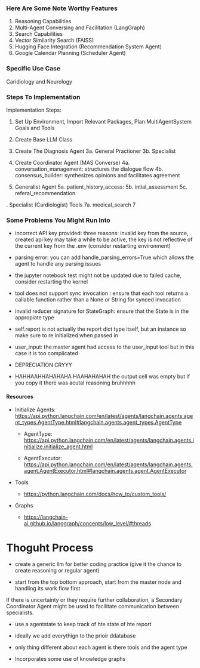 ### Here Are Some Note Worthy Features
1. Reasoning Capabilities 
2. Multi-Agent Conversing and Facilitation (LangGraph)
3. Search Capabilities 
4. Vector Similarity Search (FAISS)
4. Hugging Face Integration (Recommendation System Agent)
5. Google Calendar Planning (Scheduler Agent)



### Specific Use Case
Caridiology and Neurology 

### Steps To Implementation
Implementation Steps:

1. Set Up Environment, Import Relevant Packages, Plan MultiAgentSystem Goals and Tools

2. Create Base LLM Class

3. Create The Diagnosis Agent
3a. General Practioner
3b. Specialist

4. Create Coordinator Agent (MAS Converse)
4a. conversation_management: structures the dialogue flow
4b. consensus_builder: synthesizes opinions and facilitates agreement

5. Generalist Agent
5a. patient_history_access:
5b. intial_assessment
5c. referal_recommendation

. Specialist (Cardiologist) Tools
7a. medical_search
7



### Some Problems You Might Run Into
- incorrect API key provided: three reasons: invalid key from the source, created api key may take a while to be active, the key is not reflective of the current key from the .env (consider restarting environment)

- parsing error: you can add handle_parsing_errors=True which allows the agent to handle any parsing issues

- the jupyter notebook test might not be updated due to failed cache, consider restarting the kernel

- tool does not support sync invocation : ensure that each tool returns a callable function rather than a None or String for synced invocation

- invalid reducer signature for StateGraph: ensure that the State is in the appropiate type

- self.report is not actually the report dict type itself, but an instance so make sure to re initialized when passed in 

- user_input: the master agent had access to the user_input tool but in this case it is too complicated 

- DEPRECIATION CRYYY

- HAHHAAHHAHAHAHA HAAHAHAHAH the output cell was empty but if you copy it there was acutal reasoning bruhhhhh

#### Resources

- Initialize Agents: https://api.python.langchain.com/en/latest/agents/langchain.agents.agent_types.AgentType.html#langchain.agents.agent_types.AgentType

    - AgentType: https://api.python.langchain.com/en/latest/agents/langchain.agents.initialize.initialize_agent.html

    - AgentExecutor: https://api.python.langchain.com/en/latest/agents/langchain.agents.agent.AgentExecutor.html#langchain.agents.agent.AgentExecutor

- Tools
    - https://python.langchain.com/docs/how_to/custom_tools/

- Graphs 
    - https://langchain-ai.github.io/langgraph/concepts/low_level/#threads

# Thoguht Process 

- create a generic llm for better coding practice (give it the chance to create reasoning or regular agent)


- start from the top bottom approach, start from the master node and handling its work flow first


If there is uncertainty or they require further collaboration, a Secondary Coordinator Agent might be used to facilitate communication between specialists.

- use a agentstate to keep track of hte state of hte report



- ideally we add everythign to the prioir ddatabase

- only thing different about each agent is there tools and the agent type 


- Incorporates some use of knowledge graphs 

